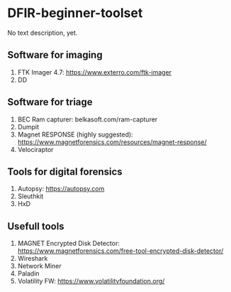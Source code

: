 # DFIR-beginner-toolset
No text description, yet.

## Software for imaging
1. FTK Imager 4.7: https://www.exterro.com/ftk-imager
2. DD

## Software for triage
1. BEC Ram capturer: belkasoft.com/ram-capturer
2. Dumpit
3. Magnet RESPONSE (highly suggested): https://www.magnetforensics.com/resources/magnet-response/
4. Velociraptor

## Tools for digital forensics
1. Autopsy: https://autopsy.com
2. Sleuthkit
3. HxD

## Usefull tools
1. MAGNET Encrypted Disk Detector: https://www.magnetforensics.com/free-tool-encrypted-disk-detector/
2. Wireshark
3. Network Miner
4. Paladin
5. Volatility FW: https://www.volatilityfoundation.org/
